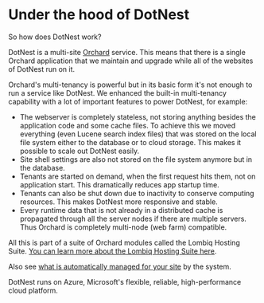 # Under the hood of DotNest



So how does DotNest work?

DotNest is a multi-site [Orchard](http://orchardproject.net) service. This means that there is a single Orchard application that we maintain and upgrade while all of the websites of DotNest run on it.

Orchard's multi-tenancy is powerful but in its basic form it's not enough to run a service like DotNest. We enhanced the built-in multi-tenancy capability with a lot of important features to power DotNest, for example:

- The webserver is completely stateless, not storing anything besides the application code and some cache files. To achieve this we moved everything (even Lucene search index files) that was stored on the local file system either to the database or to cloud storage. This makes it possible to scale out DotNest easily.
- Site shell settings are also not stored on the file system anymore but in the database.
- Tenants are started on demand, when the first request hits them, not on application start. This dramatically reduces app startup time.
- Tenants can also be shut down due to inactivity to conserve computing resources. This makes DotNest more responsive and stable.
- Every runtime data that is not already in a distributed cache is propagated through all the server nodes if there are multiple servers. Thus Orchard is completely multi-node (web farm) compatible.

All this is part of a suite of Orchard modules called the Lombiq Hosting Suite. [You can learn more about the Lombiq Hosting Suite here](lombiq-hosting-suite).

Also see [what is automatically managed for your site](managed-by-dotnest) by the system.

DotNest runs on Azure, Microsoft's flexible, reliable, high-performance cloud platform.
